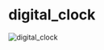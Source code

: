 # digital_clock

![digital_clock](https://github.com/Florin412/digital_clock/assets/105509730/72d70f08-5beb-41af-802f-51841b839c17)
